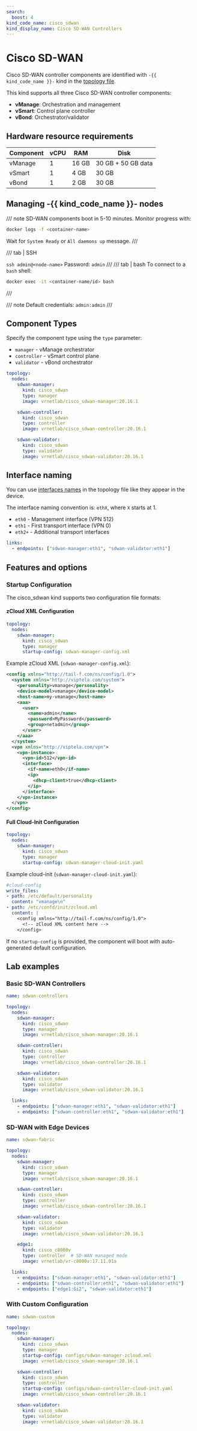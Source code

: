 ```yaml
---
search:
  boost: 4
kind_code_name: cisco_sdwan
kind_display_name: Cisco SD-WAN Controllers
---
```

# Cisco SD-WAN

Cisco SD-WAN controller components are identified with `-{{ kind_code_name }}-` kind in the [topology file](../topo-def-file.md).

This kind supports all three Cisco SD-WAN controller components:

- **vManage**: Orchestration and management
- **vSmart**: Control plane controller
- **vBond**: Orchestrator/validator

## Hardware resource requirements

| Component | vCPU | RAM   | Disk       |
|-----------|------|-------|------------|
| vManage   | 1    | 16 GB | 30 GB + 50 GB data |
| vSmart    | 1    | 4 GB  | 30 GB      |
| vBond     | 1    | 2 GB  | 30 GB      |

## Managing -{{ kind_code_name }}- nodes

/// note
SD-WAN components boot in 5-10 minutes. Monitor progress with:

```bash
docker logs -f <container-name>
```

Wait for `System Ready` or `All daemons up` message.
///

/// tab | SSH

`ssh admin@<node-name>`
Password: `admin`
///
/// tab | bash
To connect to a `bash` shell:

```bash
docker exec -it <container-name/id> bash
```

///

/// note
Default credentials: `admin:admin`
///

## Component Types

Specify the component type using the `type` parameter:

- `manager` - vManage orchestrator
- `controller` - vSmart control plane
- `validator` - vBond orchestrator

```yaml
topology:
  nodes:
    sdwan-manager:
      kind: cisco_sdwan
      type: manager
      image: vrnetlab/cisco_sdwan-manager:20.16.1

    sdwan-controller:
      kind: cisco_sdwan
      type: controller
      image: vrnetlab/cisco_sdwan-controller:20.16.1

    sdwan-validator:
      kind: cisco_sdwan
      type: validator
      image: vrnetlab/cisco_sdwan-validator:20.16.1
```

## Interface naming

You can use [interfaces names](../topo-def-file.md#interface-naming) in the topology file like they appear in the device.

The interface naming convention is: `ethX`, where `X` starts at 1.

- `eth0` - Management interface (VPN 512)
- `eth1` - First transport interface (VPN 0)
- `eth2+` - Additional transport interfaces

```yaml
links:
  - endpoints: ["sdwan-manager:eth1", "sdwan-validator:eth1"]
```

## Features and options

### Startup Configuration

The cisco_sdwan kind supports two configuration file formats:

#### zCloud XML Configuration

```yaml
topology:
  nodes:
    sdwan-manager:
      kind: cisco_sdwan
      type: manager
      startup-config: sdwan-manager-config.xml
```

Example zCloud XML (`sdwan-manager-config.xml`):

```xml
<config xmlns="http://tail-f.com/ns/config/1.0">
  <system xmlns="http://viptela.com/system">
    <personality>vmanage</personality>
    <device-model>vmanage</device-model>
    <host-name>my-vmanage</host-name>
    <aaa>
      <user>
        <name>admin</name>
        <password>MyPassword</password>
        <group>netadmin</group>
      </user>
    </aaa>
  </system>
  <vpn xmlns="http://viptela.com/vpn">
    <vpn-instance>
      <vpn-id>512</vpn-id>
      <interface>
        <if-name>eth0</if-name>
        <ip>
          <dhcp-client>true</dhcp-client>
        </ip>
      </interface>
    </vpn-instance>
  </vpn>
</config>
```

#### Full Cloud-Init Configuration

```yaml
topology:
  nodes:
    sdwan-manager:
      kind: cisco_sdwan
      type: manager
      startup-config: sdwan-manager-cloud-init.yaml
```

Example cloud-init (`sdwan-manager-cloud-init.yaml`):

```yaml
#cloud-config
write_files:
- path: /etc/default/personality
  content: "vmanage\n"
- path: /etc/confd/init/zcloud.xml
  content: |
    <config xmlns="http://tail-f.com/ns/config/1.0">
      <!-- zCloud XML content here -->
    </config>
```

If no `startup-config` is provided, the component will boot with auto-generated default configuration.

## Lab examples

### Basic SD-WAN Controllers

```yaml
name: sdwan-controllers

topology:
  nodes:
    sdwan-manager:
      kind: cisco_sdwan
      type: manager
      image: vrnetlab/cisco_sdwan-manager:20.16.1

    sdwan-controller:
      kind: cisco_sdwan
      type: controller
      image: vrnetlab/cisco_sdwan-controller:20.16.1

    sdwan-validator:
      kind: cisco_sdwan
      type: validator
      image: vrnetlab/cisco_sdwan-validator:20.16.1

  links:
    - endpoints: ["sdwan-manager:eth1", "sdwan-validator:eth1"]
    - endpoints: ["sdwan-controller:eth1", "sdwan-validator:eth1"]
```

### SD-WAN with Edge Devices

```yaml
name: sdwan-fabric

topology:
  nodes:
    sdwan-manager:
      kind: cisco_sdwan
      type: manager
      image: vrnetlab/cisco_sdwan-manager:20.16.1

    sdwan-controller:
      kind: cisco_sdwan
      type: controller
      image: vrnetlab/cisco_sdwan-controller:20.16.1

    sdwan-validator:
      kind: cisco_sdwan
      type: validator
      image: vrnetlab/cisco_sdwan-validator:20.16.1

    edge1:
      kind: cisco_c8000v
      type: controller  # SD-WAN managed mode
      image: vrnetlab/vr-c8000v:17.11.01a

  links:
    - endpoints: ["sdwan-manager:eth1", "sdwan-validator:eth1"]
    - endpoints: ["sdwan-controller:eth1", "sdwan-validator:eth1"]
    - endpoints: ["edge1:Gi2", "sdwan-validator:eth1"]
```

### With Custom Configuration

```yaml
name: sdwan-custom

topology:
  nodes:
    sdwan-manager:
      kind: cisco_sdwan
      type: manager
      startup-config: configs/sdwan-manager-zcloud.xml
      image: vrnetlab/cisco_sdwan-manager:20.16.1

    sdwan-controller:
      kind: cisco_sdwan
      type: controller
      startup-config: configs/sdwan-controller-cloud-init.yaml
      image: vrnetlab/cisco_sdwan-controller:20.16.1

    sdwan-validator:
      kind: cisco_sdwan
      type: validator
      image: vrnetlab/cisco_sdwan-validator:20.16.1
```
